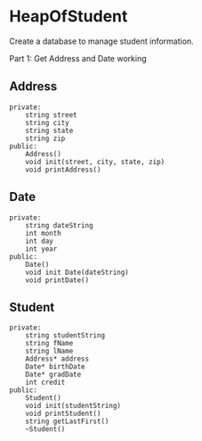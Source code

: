 # HeapOfStudent
Create a database to manage student information.

Part 1: Get Address and Date working

## Address
```
private:
	string street
	string city
	string state
	string zip
public:
	Address()
	void init(street, city, state, zip)
	void printAddress()
```

## Date
```
private:
	string dateString
	int month
	int day
	int year
public:
	Date()
	void init Date(dateString)
	void printDate()
```

## Student
```
private:
	string studentString
	string fName
	string lName
	Address* address
	Date* birthDate
	Date* gradDate
	int credit
public:
	Student()
	void init(studentString)
	void printStudent()
	string getLastFirst()
	~Student()
```
